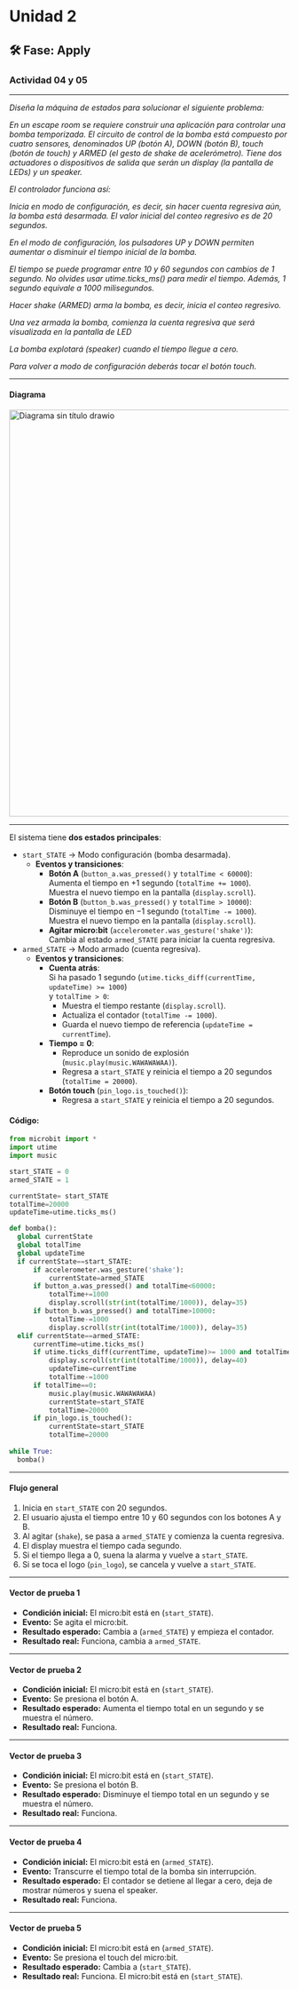 # Unidad 2

## 🛠 Fase: Apply

### Actividad 04 y 05

---
*Diseña la máquina de estados para solucionar el siguiente problema:*

*En un escape room se requiere construir una aplicación para controlar una bomba temporizada. El circuito de control de la bomba está compuesto por cuatro sensores, denominados UP (botón A), DOWN (botón B), touch (botón de touch) y ARMED (el gesto de shake de acelerómetro). Tiene dos actuadores o dispositivos de salida que serán un display (la pantalla de LEDs) y un speaker.*

*El controlador funciona así:*

*Inicia en modo de configuración, es decir, sin hacer cuenta regresiva aún, la bomba está desarmada. El valor inicial del conteo regresivo es de 20 segundos.*

*En el modo de configuración, los pulsadores UP y DOWN permiten aumentar o disminuir el tiempo inicial de la bomba.*

*El tiempo se puede programar entre 10 y 60 segundos con cambios de 1 segundo. No olvides usar utime.ticks_ms() para medir el tiempo. Además, 1 segundo equivale a 1000 milisegundos.*

*Hacer shake (ARMED) arma la bomba, es decir, inicia el conteo regresivo.*

*Una vez armada la bomba, comienza la cuenta regresiva que será visualizada en la pantalla de LED*

*La bomba explotará (speaker) cuando el tiempo llegue a cero.*

*Para volver a modo de configuración deberás tocar el botón touch.*

---

#### Diagrama

<img width="774" height="733" alt="Diagrama sin título drawio" src="https://github.com/user-attachments/assets/32cba7ce-a95e-464c-b54b-ee778f224544" />

---

El sistema tiene **dos estados principales**:  
- `start_STATE` → Modo configuración (bomba desarmada).
  - **Eventos y transiciones**:
    - **Botón A** (`button_a.was_pressed()` y `totalTime < 60000`):  
    Aumenta el tiempo en +1 segundo (`totalTime += 1000`).  
    Muestra el nuevo tiempo en la pantalla (`display.scroll`).  
    - **Botón B** (`button_b.was_pressed()` y `totalTime > 10000`):  
    Disminuye el tiempo en −1 segundo (`totalTime -= 1000`).  
    Muestra el nuevo tiempo en la pantalla (`display.scroll`).  
    - **Agitar micro:bit** (`accelerometer.was_gesture('shake')`):  
    Cambia al estado `armed_STATE` para iniciar la cuenta regresiva.
- `armed_STATE` → Modo armado (cuenta regresiva).
  - **Eventos y transiciones**:
    - **Cuenta atrás**:  
    Si ha pasado 1 segundo (`utime.ticks_diff(currentTime, updateTime) >= 1000`)  
    y `totalTime > 0`:  
      - Muestra el tiempo restante (`display.scroll`).  
      - Actualiza el contador (`totalTime -= 1000`).  
      - Guarda el nuevo tiempo de referencia (`updateTime = currentTime`).
    - **Tiempo = 0**:  
      - Reproduce un sonido de explosión (`music.play(music.WAWAWAWAA)`).  
      - Regresa a `start_STATE` y reinicia el tiempo a 20 segundos (`totalTime = 20000`).
    - **Botón touch** (`pin_logo.is_touched()`):  
      - Regresa a `start_STATE` y reinicia el tiempo a 20 segundos.


#### Código:



``` py
from microbit import *
import utime
import music

start_STATE = 0
armed_STATE = 1

currentState= start_STATE
totalTime=20000
updateTime=utime.ticks_ms()

def bomba():
  global currentState
  global totalTime
  global updateTime
  if currentState==start_STATE:
      if accelerometer.was_gesture('shake'):
          currentState=armed_STATE
      if button_a.was_pressed() and totalTime<60000:
          totalTime+=1000
          display.scroll(str(int(totalTime/1000)), delay=35)
      if button_b.was_pressed() and totalTime>10000:
          totalTime-=1000
          display.scroll(str(int(totalTime/1000)), delay=35)
  elif currentState==armed_STATE:
      currentTime=utime.ticks_ms()
      if utime.ticks_diff(currentTime, updateTime)>= 1000 and totalTime>0:
          display.scroll(str(int(totalTime/1000)), delay=40)
          updateTime=currentTime
          totalTime-=1000
      if totalTime==0:
          music.play(music.WAWAWAWAA)
          currentState=start_STATE
          totalTime=20000
      if pin_logo.is_touched():
          currentState=start_STATE
          totalTime=20000
          
while True:
  bomba()
```

---

#### Flujo general
1. Inicia en `start_STATE` con 20 segundos.  
2. El usuario ajusta el tiempo entre 10 y 60 segundos con los botones A y B.  
3. Al agitar (`shake`), se pasa a `armed_STATE` y comienza la cuenta regresiva.  
4. El display muestra el tiempo cada segundo.  
5. Si el tiempo llega a 0, suena la alarma y vuelve a `start_STATE`.  
6. Si se toca el logo (`pin_logo`), se cancela y vuelve a `start_STATE`.


---
 
#### Vector de prueba 1

- **Condición inicial:** El micro:bit está en (`start_STATE`).
- **Evento:** Se agita el micro:bit.
- **Resultado esperado:** Cambia a (`armed_STATE`) y empieza el contador.
- **Resultado real:**  Funciona, cambia a `armed_STATE`.

---

#### Vector de prueba 2

- **Condición inicial:** El micro:bit está en (`start_STATE`).
- **Evento:** Se presiona el botón A.
- **Resultado esperado:** Aumenta el tiempo total en un segundo y se muestra el número.
- **Resultado real:**  Funciona.

---

#### Vector de prueba 3

- **Condición inicial:** El micro:bit está en (`start_STATE`).
- **Evento:** Se presiona el botón B.
- **Resultado esperado:** Disminuye el tiempo total en un segundo y se muestra el número.
- **Resultado real:**  Funciona.

---

#### Vector de prueba 4

- **Condición inicial:** El micro:bit está en (`armed_STATE`).
- **Evento:** Transcurre el tiempo total de la bomba sin interrupción.
- **Resultado esperado:** El contador se detiene al llegar a cero, deja de mostrar números y suena el speaker.
- **Resultado real:**  Funciona.

---

#### Vector de prueba 5

- **Condición inicial:** El micro:bit está en (`armed_STATE`).
- **Evento:** Se presiona el touch del micro:bit.
- **Resultado esperado:** Cambia a (`start_STATE`).
- **Resultado real:**  Funciona. El micro:bit está en (`start_STATE`).



